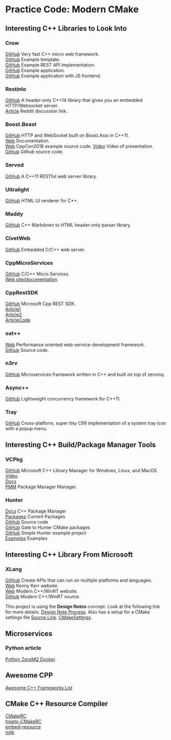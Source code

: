 # Practice Code: Modern CMake

## Interesting C++ Libraries to Look Into
### Crow
[GitHub](https://github.com/ipkn/crow) Very fast C++ micro web framework.<br/>
[GitHub](https://github.com/jolks/crow-template) Example template.<br/>
[GitHub](https://github.com/ssaket/cgal-crow) Example REST API implementation.<br/>
[GitHub](https://github.com/bpdesilva/CppWebServer) Example application.<br/>
[GitHub](https://github.com/micwypych/wd-cpp) Example application with JS frontend.

### RestinIo
[GitHub](https://github.com/Stiffstream/restinio) A header-only C++14 library that gives you an embedded HTTP/Websocket server.<br/>
[Article](https://www.reddit.com/r/cpp/comments/7mb4iw/transitioning_from_a_nodejs_heavy_backend_to_c/) Reddit discussion link.

### Boost.Beast
[GitHub](https://github.com/boostorg/beast) HTTP and WebSocket built on Boost.Asio in C++11.<br/>
[Web](http://www.boost.org/libs/beast) Documentation.<br/>
[Web](https://www.boost.org/doc/libs/1_69_0/libs/beast/example/cppcon2018/) CppCon2018 example source code.
[Video](https://youtu.be/7FQwAjELMek) Video of presentation.
[Github](https://github.com/vinniefalco/CppCon2018) Github source code.

### Served
[GitHub](https://github.com/meltwater/served) A C++11 RESTful web server library.

### Ultralight
[GitHub](https://github.com/ultralight-ux/ultralight) HTML UI renderer for C++.

### Maddy
[GitHub](https://github.com/progsource/maddy) C++ Markdown to HTML header-only parser library.

### CivetWeb
[GitHub](https://github.com/civetweb/civetweb) Embedded C/C++ web server.

### CppMicroServices
[GitHub](https://github.com/CppMicroServices/CppMicroServices) C/C++ Micro Services.<br/>
[Web site/documentation](http://cppmicroservices.org/).

### CppRestSDK
[GitHub](https://github.com/Microsoft/cpprestsdk) Microsoft Cpp REST SDK.<br/>
[Article1](https://medium.com/audelabs/modern-c-micro-service-implementation-rest-api-b499ffeaf898)<br/>
[Article2](https://medium.com/audelabs/modern-c-micro-serivce-rest-api-part-ii-7be067440ca8)<br/>
[ArticleCode](https://github.com/ivanmejiarocha/micro-service)

### oat++
[Web](https://oatpp.io/) Performance oriented web-service-development framework.<br/>
[Github](https://github.com/oatpp/oatpp) Source code.

### n3rv
[GitHub](https://github.com/n3rvcpp/n3rv) Microservices framework written in C++ and built on top of zeromq.

### Async++
[GitHub](https://github.com/Amanieu/asyncplusplus) Lightweight concurrency framework for C++11.

### Tray
[GitHub](https://github.com/zserge/tray) Cross-platform, super tiny C99 implementation of a system tray icon with a popup menu.


## Interesting C++ Build/Package Manager Tools
### VCPkg
[GitHub](https://github.com/Microsoft/vcpkg) Microsoft C++ Library Manager for Windows, Linux, and MacOS<br/>
[Video](https://github.com/Microsoft/vcpkg)<br/>
[Docs](https://vcpkg.readthedocs.io/en/latest/)<br/>
[PMM](https://github.com/vector-of-bool/pmm) Package Manager Manager.

### Hunter
[Docs](https://docs.hunter.sh/en/latest/index.html) C++ Package Manager<br/>
[Packages](https://docs.hunter.sh/en/latest/packages.html) Current Packages<br/>
[GitHub](https://github.com/ruslo/hunter) Source code<br/>
[GitHub](https://github.com/hunter-packages/gate) Gate to Hunter CMake packages<br/>
[GitHub](https://github.com/forexample/hunter-simple) Simple Hunter example project<br/>
[Examples](https://github.com/ruslo/hunter/tree/master/examples) Examples


## Interesting C++ Library From Microsoft
### XLang
[GitHub](https://github.com/Microsoft/xlang) Create APIs that can run on multiple platforms and languages.<br/>
[Web](https://kennykerr.ca/) Kenny Kerr website.<br/>
[Web](https://moderncpp.com/) Modern C++/WinRT website.<br/>
[Github](https://github.com/kennykerr/cppwinrt) Modern C++/WinRT source.

This project is using the **Design Notes** concept.  Look at the following link for more details.
[Design Note Process](https://github.com/Microsoft/xlang/blob/master/design_notes/XDN00%20-%20Design%20Note%20Process.md).
Also has a setup for a CMake settings file [Source Link](https://github.com/Microsoft/xlang/tree/master/src).
[CMakeSettings](https://github.com/Microsoft/CmakeSettings).


## Microservices
### Python article
[Python ZeroMQ Docker](https://blog.apcelent.com/how-to-setup-microservices-python-zeromq-docker-example.html).


## Awesome CPP
[Awesome C++ Frameworks List](https://github.com/fffaraz/awesome-cpp)


## CMake C++ Resource Compiler
[CMakeRC](https://github.com/vector-of-bool/cmrc)<br/>
[howto-CMakeRC](https://vector-of-bool.github.io/2017/01/21/cmrc.html)<br/>
[embed-resource](https://github.com/cyrilcode/embed-resource)<br/>
[mitk](http://docs.mitk.org/2017.07/group__MicroServicesCMake.html#ga40f3441d51b7de932405454bb3b25ac2)

